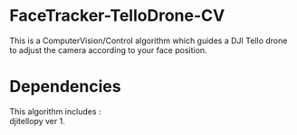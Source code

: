# FaceTracker-TelloDrone-CV
This is a ComputerVision/Control algorithm which guides a DJI Tello drone to adjust the camera according to your face position.

# Dependencies 
This algorithm includes : <br>
djitellopy ver 1.